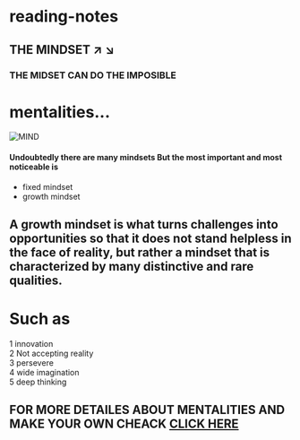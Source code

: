 # reading-notes
## THE MINDSET :arrow_upper_right: :arrow_lower_right:
### THE MIDSET CAN DO THE IMPOSIBLE  	
# mentalities...
![MIND](https://excellenceassured.com/wp-content/uploads/2015/05/Creative-mind.jpg)
#### Undoubtedly there are many mindsets But the most important and most noticeable is
* fixed mindset 
* growth mindset  
## A growth mindset is what turns challenges into opportunities so that it does not stand helpless in the face of reality, but rather a mindset that is characterized by many distinctive and rare qualities.

# Such as
  
1 innovation  
2 Not accepting reality   
3 persevere    
4 wide imagination    
5 deep thinking    
## FOR MORE DETAILES ABOUT MENTALITIES AND MAKE YOUR OWN CHEACK [CLICK HERE](https://www.google.com/?hl=ar)




 




